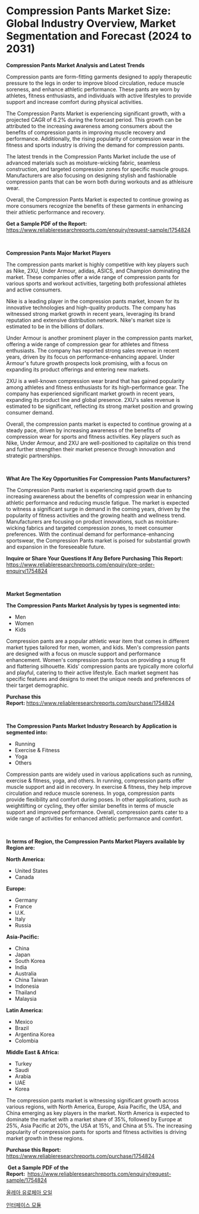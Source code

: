 <p><h1>Compression Pants Market Size: Global Industry Overview, Market Segmentation and Forecast (2024 to 2031)</h1></p><p><strong>Compression Pants Market Analysis and Latest Trends</strong></p>
<p><p>Compression pants are form-fitting garments designed to apply therapeutic pressure to the legs in order to improve blood circulation, reduce muscle soreness, and enhance athletic performance. These pants are worn by athletes, fitness enthusiasts, and individuals with active lifestyles to provide support and increase comfort during physical activities.</p><p>The Compression Pants Market is experiencing significant growth, with a projected CAGR of 6.2% during the forecast period. This growth can be attributed to the increasing awareness among consumers about the benefits of compression pants in improving muscle recovery and performance. Additionally, the rising popularity of compression wear in the fitness and sports industry is driving the demand for compression pants.</p><p>The latest trends in the Compression Pants Market include the use of advanced materials such as moisture-wicking fabric, seamless construction, and targeted compression zones for specific muscle groups. Manufacturers are also focusing on designing stylish and fashionable compression pants that can be worn both during workouts and as athleisure wear.</p><p>Overall, the Compression Pants Market is expected to continue growing as more consumers recognize the benefits of these garments in enhancing their athletic performance and recovery.</p></p>
<p><strong>Get a Sample PDF of the Report:&nbsp;</strong> <a href="https://www.reliableresearchreports.com/enquiry/request-sample/1754824">https://www.reliableresearchreports.com/enquiry/request-sample/1754824</a></p>
<p>&nbsp;</p>
<p><strong>Compression Pants Major Market Players</strong></p>
<p><p>The compression pants market is highly competitive with key players such as Nike, 2XU, Under Armour, adidas, ASICS, and Champion dominating the market. These companies offer a wide range of compression pants for various sports and workout activities, targeting both professional athletes and active consumers.</p><p>Nike is a leading player in the compression pants market, known for its innovative technologies and high-quality products. The company has witnessed strong market growth in recent years, leveraging its brand reputation and extensive distribution network. Nike's market size is estimated to be in the billions of dollars.</p><p>Under Armour is another prominent player in the compression pants market, offering a wide range of compression gear for athletes and fitness enthusiasts. The company has reported strong sales revenue in recent years, driven by its focus on performance-enhancing apparel. Under Armour's future growth prospects look promising, with a focus on expanding its product offerings and entering new markets.</p><p>2XU is a well-known compression wear brand that has gained popularity among athletes and fitness enthusiasts for its high-performance gear. The company has experienced significant market growth in recent years, expanding its product line and global presence. 2XU's sales revenue is estimated to be significant, reflecting its strong market position and growing consumer demand.</p><p>Overall, the compression pants market is expected to continue growing at a steady pace, driven by increasing awareness of the benefits of compression wear for sports and fitness activities. Key players such as Nike, Under Armour, and 2XU are well-positioned to capitalize on this trend and further strengthen their market presence through innovation and strategic partnerships.</p></p>
<p>&nbsp;</p>
<p><strong>What Are The Key Opportunities For Compression Pants Manufacturers?</strong></p>
<p><p>The Compression Pants market is experiencing rapid growth due to increasing awareness about the benefits of compression wear in enhancing athletic performance and reducing muscle fatigue. The market is expected to witness a significant surge in demand in the coming years, driven by the popularity of fitness activities and the growing health and wellness trend. Manufacturers are focusing on product innovations, such as moisture-wicking fabrics and targeted compression zones, to meet consumer preferences. With the continual demand for performance-enhancing sportswear, the Compression Pants market is poised for substantial growth and expansion in the foreseeable future.</p></p>
<p><strong>Inquire or Share Your Questions If Any Before Purchasing This Report:</strong> <a href="https://www.reliableresearchreports.com/enquiry/pre-order-enquiry/1754824">https://www.reliableresearchreports.com/enquiry/pre-order-enquiry/1754824</a></p>
<p>&nbsp;</p>
<p><strong>Market Segmentation</strong></p>
<p><strong>The Compression Pants Market Analysis by types is segmented into:</strong></p>
<p><ul><li>Men</li><li>Women</li><li>Kids</li></ul></p>
<p><p>Compression pants are a popular athletic wear item that comes in different market types tailored for men, women, and kids. Men's compression pants are designed with a focus on muscle support and performance enhancement. Women's compression pants focus on providing a snug fit and flattering silhouette. Kids' compression pants are typically more colorful and playful, catering to their active lifestyle. Each market segment has specific features and designs to meet the unique needs and preferences of their target demographic.</p></p>
<p><strong>Purchase this Report:&nbsp;</strong><a href="https://www.reliableresearchreports.com/purchase/1754824">https://www.reliableresearchreports.com/purchase/1754824</a></p>
<p>&nbsp;</p>
<p><strong>The Compression Pants Market Industry Research by Application is segmented into:</strong></p>
<p><ul><li>Running</li><li>Exercise & Fitness</li><li>Yoga</li><li>Others</li></ul></p>
<p><p>Compression pants are widely used in various applications such as running, exercise & fitness, yoga, and others. In running, compression pants offer muscle support and aid in recovery. In exercise & fitness, they help improve circulation and reduce muscle soreness. In yoga, compression pants provide flexibility and comfort during poses. In other applications, such as weightlifting or cycling, they offer similar benefits in terms of muscle support and improved performance. Overall, compression pants cater to a wide range of activities for enhanced athletic performance and comfort.</p></p>
<p>&nbsp;</p>
<p><strong>In terms of Region, the Compression Pants Market Players available by Region are:</strong></p>
<p>
    <p> <strong> North America: </strong>
        <ul>
            <li>United States</li>
            <li>Canada</li>
        </ul>
        </p> 
    <p> <strong> Europe: </strong>
        <ul>
            <li>Germany</li>
            <li>France</li>
            <li>U.K.</li>
            <li>Italy</li>
            <li>Russia</li>
        </ul>
        </p> 
    <p> <strong> Asia-Pacific: </strong>
        <ul>
            <li>China</li>
            <li>Japan</li>
            <li>South Korea</li>
            <li>India</li>
            <li>Australia</li>
            <li>China Taiwan</li>
            <li>Indonesia</li>
            <li>Thailand</li>
            <li>Malaysia</li>
        </ul>
        </p> 
    <p> <strong> Latin America: </strong>
        <ul>
            <li>Mexico</li>
            <li>Brazil</li>
            <li>Argentina Korea</li>
            <li>Colombia</li>
        </ul>
        </p> 
    <p> <strong> Middle East & Africa: </strong>
        <ul>
            <li>Turkey</li>
            <li>Saudi</li>
            <li>Arabia</li>
            <li>UAE</li>
            <li>Korea</li>
        </ul>
    </p>
    </p>
<p><p>The compression pants market is witnessing significant growth across various regions, with North America, Europe, Asia Pacific, the USA, and China emerging as key players in the market. North America is expected to dominate the market with a market share of 35%, followed by Europe at 25%, Asia Pacific at 20%, the USA at 15%, and China at 5%. The increasing popularity of compression pants for sports and fitness activities is driving market growth in these regions.</p></p>
<p><strong>Purchase this Report: </strong><a href="https://www.reliableresearchreports.com/purchase/1754824">https://www.reliableresearchreports.com/purchase/1754824</a></p>
<p>&nbsp;<strong>Get a Sample PDF of the Report:&nbsp;&nbsp;</strong><a href="https://www.reliableresearchreports.com/enquiry/request-sample/1754824">https://www.reliableresearchreports.com/enquiry/request-sample/1754824</a></p>
<p><strong></strong></p>
<p><p><a href="https://medium.com/@joananitzsche/%EC%98%AC%EB%A6%AC%EB%B8%8C-%EC%98%A4%EC%9D%BC-%EC%8B%9C%EC%9E%A5-%EC%8B%9C%EC%9E%A5-%EC%A0%90%EC%9C%A0%EC%9C%A8-%EC%8B%9C%EC%9E%A5-%EB%8F%99%ED%96%A5-%EB%B0%8F-%EB%AF%B8%EB%9E%98-%EC%84%B1%EC%9E%A5%EC%9D%84-%ED%83%90%EA%B5%AC%ED%95%98%EA%B8%B0-7e47490164bf">올레아 유로페아 오일</a></p><p><a href="https://medium.com/@edaunhshhs/%EC%9D%B8%ED%84%B0%ED%8E%98%EC%9D%B4%EC%8A%A4-%EB%AA%A8%EB%93%88-%EC%8B%9C%EC%9E%A5-%EB%B6%84%EC%84%9D-%EA%B8%80%EB%A1%9C%EB%B2%8C-%EC%82%B0%EC%97%85-%EC%A0%84%EB%A7%9D-%EB%B0%8F-%EC%98%88%EC%B8%A1-2024%EB%85%84%EB%B6%80%ED%84%B0-2031%EB%85%84%EA%B9%8C%EC%A7%80-5f21ef055fdb">인터페이스 모듈</a></p></p>